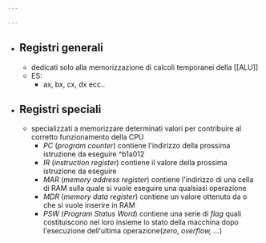 ```yaml
---

---
```

- ## Registri generali
	- dedicati solo alla memorizzazione di calcoli temporanei della [[ALU]] 
	- ES:
		- ax, bx, cx, dx ecc..
- ## Registri speciali
	- specializzati a memorizzare determinati valori per contribuire al corretto funzionamento della CPU 
		- _PC_ (_program counter_) contiene l'indirizzo della prossima istruzione da eseguire ^b1a012
		- _IR_ (_instruction register_) contiene il valore della prossima istruzione da eseguire
		- _MAR_ (_memory address register_) contiene l'indirizzo di una cella di RAM sulla quale si vuole eseguire una qualsiasi operazione
		- _MDR_ (_memory data register_) contiene un valore ottenuto da o che si vuole inserire in RAM
		- _PSW_ (_Program Status Word_) contiene una serie di _flag_ quali costituiscono nel loro insieme lo stato della macchina dopo l'esecuzione dell'ultima operazione(_zero, overflow, …_)